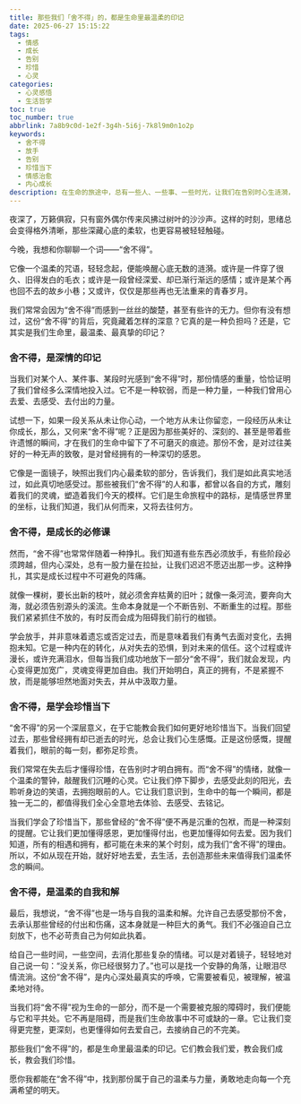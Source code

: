 ```yaml
---
title: 那些我们「舍不得」的，都是生命里最温柔的印记
date: 2025-06-27 15:15:22
tags:
  - 情感
  - 成长
  - 告别
  - 珍惜
  - 心灵
categories:
  - 心灵感悟
  - 生活哲学
toc: true
toc_number: true
abbrlink: 7a8b9c0d-1e2f-3g4h-5i6j-7k8l9m0n1o2p
keywords:
  - 舍不得
  - 放手
  - 告别
  - 珍惜当下
  - 情感治愈
  - 内心成长
description: 在生命的旅途中，总有一些人、一些事、一些时光，让我们在告别时心生涟漪，久久不愿放手。那份「舍不得」，并非软弱，而是我们曾深爱、曾投入、曾被温柔以待的证明。它像一枚枚刻骨铭心的印记，提醒着我们来时的路，也指引着我们走向更丰盛的未来。这篇文章，想与你一同探寻「舍不得」背后的深意，学会温柔地与过去和解，勇敢地拥抱每一个当下。
---
```


夜深了，万籁俱寂，只有窗外偶尔传来风拂过树叶的沙沙声。这样的时刻，思绪总会变得格外清晰，那些深藏心底的柔软，也更容易被轻轻触碰。

今晚，我想和你聊聊一个词——“舍不得”。

它像一个温柔的咒语，轻轻念起，便能唤醒心底无数的涟漪。或许是一件穿了很久、旧得发白的毛衣；或许是一段曾经深爱、却已渐行渐远的感情；或许是某个再也回不去的故乡小巷；又或许，仅仅是那些再也无法重来的青春岁月。

我们常常会因为“舍不得”而感到一丝丝的酸楚，甚至有些许的无力。但你有没有想过，这份“舍不得”的背后，究竟藏着怎样的深意？它真的是一种负担吗？还是，它其实是我们生命里，最温柔、最真挚的印记？

### 舍不得，是深情的印记

当我们对某个人、某件事、某段时光感到“舍不得”时，那份情感的重量，恰恰证明了我们曾经多么深情地投入过。它不是一种软弱，而是一种力量，一种我们曾用心去爱、去感受、去付出的力量。

试想一下，如果一段关系从未让你心动，一个地方从未让你留恋，一段经历从未让你成长，那么，又何来“舍不得”呢？正是因为那些美好的、深刻的、甚至是带着些许遗憾的瞬间，才在我们的生命中留下了不可磨灭的痕迹。那份不舍，是对过往美好的一种无声的致敬，是对曾经拥有的一种深切的感恩。

它像是一面镜子，映照出我们内心最柔软的部分，告诉我们，我们是如此真实地活过，如此真切地感受过。那些被我们“舍不得”的人和事，都曾以各自的方式，雕刻着我们的灵魂，塑造着我们今天的模样。它们是生命旅程中的路标，是情感世界里的坐标，让我们知道，我们从何而来，又将去往何方。

### 舍不得，是成长的必修课

然而，“舍不得”也常常伴随着一种挣扎。我们知道有些东西必须放手，有些阶段必须跨越，但内心深处，总有一股力量在拉扯，让我们迟迟不愿迈出那一步。这种挣扎，其实是成长过程中不可避免的阵痛。

就像一棵树，要长出新的枝叶，就必须舍弃枯黄的旧叶；就像一条河流，要奔向大海，就必须告别源头的溪流。生命本身就是一个不断告别、不断重生的过程。那些我们紧紧抓住不放的，有时反而会成为阻碍我们前行的枷锁。

学会放手，并非意味着遗忘或否定过去，而是意味着我们有勇气去面对变化，去拥抱未知。它是一种内在的转化，从对失去的恐惧，到对未来的信任。这个过程或许漫长，或许充满泪水，但每当我们成功地放下一部分“舍不得”，我们就会发现，内心变得更加宽广，灵魂变得更加自由。我们开始明白，真正的拥有，不是紧握不放，而是能够坦然地面对失去，并从中汲取力量。

### 舍不得，是学会珍惜当下

“舍不得”的另一个深层意义，在于它能教会我们如何更好地珍惜当下。当我们回望过去，那些曾经拥有却已逝去的时光，总会让我们心生感慨。正是这份感慨，提醒着我们，眼前的每一刻，都弥足珍贵。

我们常常在失去后才懂得珍惜，在告别时才明白拥有。而“舍不得”的情绪，就像一个温柔的警钟，敲醒我们沉睡的心灵。它让我们停下脚步，去感受此刻的阳光，去聆听身边的笑语，去拥抱眼前的人。它让我们意识到，生命中的每一个瞬间，都是独一无二的，都值得我们全心全意地去体验、去感受、去铭记。

当我们学会了珍惜当下，那些曾经的“舍不得”便不再是沉重的包袱，而是一种深刻的提醒。它让我们更加懂得感恩，更加懂得付出，也更加懂得如何去爱。因为我们知道，所有的相遇和拥有，都可能在未来的某个时刻，成为我们“舍不得”的理由。所以，不如从现在开始，就好好地去爱，去生活，去创造那些未来值得我们温柔怀念的瞬间。

### 舍不得，是温柔的自我和解

最后，我想说，“舍不得”也是一场与自我的温柔和解。允许自己去感受那份不舍，去承认那些曾经的付出和伤痛，这本身就是一种巨大的勇气。我们不必强迫自己立刻放下，也不必苛责自己为何如此执着。

给自己一些时间，一些空间，去消化那些复杂的情绪。可以是对着镜子，轻轻地对自己说一句：“没关系，你已经很努力了。”也可以是找一个安静的角落，让眼泪尽情流淌。这份“舍不得”，是内心深处最真实的呼唤，它需要被看见，被理解，被温柔地对待。

当我们将“舍不得”视为生命的一部分，而不是一个需要被克服的障碍时，我们便能与它和平共处。它不再是阻碍，而是我们生命故事中不可或缺的一章。它让我们变得更完整，更深刻，也更懂得如何去爱自己，去接纳自己的不完美。

那些我们“舍不得”的，都是生命里最温柔的印记。它们教会我们爱，教会我们成长，教会我们珍惜。

愿你我都能在“舍不得”中，找到那份属于自己的温柔与力量，勇敢地走向每一个充满希望的明天。
